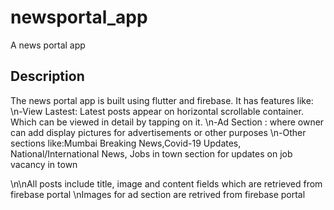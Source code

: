 # newsportal_app

A news portal app

## Description

The news portal app is built using flutter and firebase.
It has features like:
\n-View Lastest: Latest posts appear on horizontal scrollable container. Which can be viewed in detail by tapping on it.
\n-Ad Section : where owner can add display pictures for advertisements or other purposes
\n-Other sections like:Mumbai Breaking News,Covid-19 Updates, National/International News, Jobs in town section for updates on job vacancy in town

\n\nAll posts include title, image and content fields which are retrieved from firebase portal
\nImages for ad section are retrived from firebase portal
